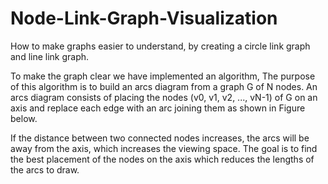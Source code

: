 # Node-Link-Graph-Visualization
How to make graphs easier to understand, by creating a circle link graph and line link graph.

To make the graph clear we have implemented an algorithm, The purpose of this algorithm is to build an arcs diagram from a graph G of N nodes. An arcs diagram consists of placing the nodes (v0, v1, v2, ..., vN-1) of G on an axis and replace each edge with an arc joining them as shown in Figure below.

If the distance between two connected nodes increases, the arcs will be away from the axis, which increases the viewing space. The goal is to find the best placement of the nodes on the axis which reduces the lengths of the arcs to draw.
